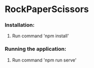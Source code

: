 # RockPaperScissors

### Installation:

1. Run command 'npm install'

### Running the application:

1. Run command 'npm run serve'
